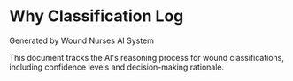 # Why Classification Log
Generated by Wound Nurses AI System

This document tracks the AI's reasoning process for wound classifications, including confidence levels and decision-making rationale.
